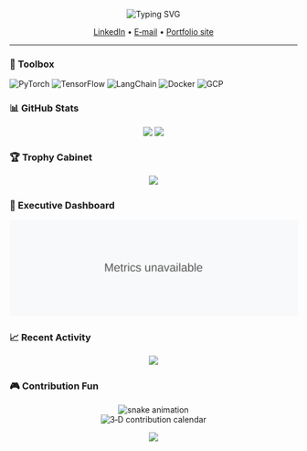 <!--  animated headline  -->
<p align="center">
  <img src="https://readme-typing-svg.demolab.com?font=Fira+Code&duration=3000&pause=700&color=36BCF7&center=true&vCenter=true&width=900&lines=👋+Hi%2C+I'm+Andri+Gerber;Senior+Data+Scientist+%7C+Generative‑AI+Expert;10%2B+years+building+data+products" alt="Typing SVG">
</p>

<p align="center">
  <a href="https://linkedin.com/in/andri-gerber-348816214">LinkedIn</a> •
  <a href="mailto:andri.gerber@gmx.ch">E‑mail</a> •
  <a href="https://andrigerber.dev/">Portfolio site</a>
</p>

---

### 🧰 Toolbox
![PyTorch](https://img.shields.io/badge/-PyTorch-%23EE4C2C?logo=pytorch&logoColor=white)
![TensorFlow](https://img.shields.io/badge/-TensorFlow-%23FF6F00?logo=tensorflow&logoColor=white)
![LangChain](https://img.shields.io/badge/-LangChain-%2300A000?logo=openai&logoColor=white)
![Docker](https://img.shields.io/badge/-Docker-%230db7ed?logo=docker&logoColor=white)
![GCP](https://img.shields.io/badge/-GCP-%234285F4?logo=googlecloud&logoColor=white)

### 📊 GitHub Stats
<p align="center">
  <img src="https://github-readme-stats.vercel.app/api?username=andrigerber&show_icons=true&theme=tokyonight&include_all_commits=true" height="165">
  <img src="https://github-readme-stats.vercel.app/api/top-langs/?username=andrigerber&layout=compact&theme=tokyonight" height="165">
</p>

### 🏆 Trophy Cabinet
<p align="center">
  <img src="https://github-profile-trophy.vercel.app/?username=andrigerber&theme=gruvbox&row=1&column=7">
</p>

### 🔭 Executive Dashboard
<!-- Metrics SVG auto‑committed by workflow -->
<p align="center">
  <img src="https://raw.githubusercontent.com/andrigerber/andrigerber/master/github-metrics.svg">
</p>

### 📈 Recent Activity
<p align="center">
  <img src="https://github-readme-activity-graph.vercel.app/graph?username=andrigerber&theme=github">
</p>

### 🎮 Contribution Fun
<p align="center">
  <img src="https://raw.githubusercontent.com/andrigerber/andrigerber/output/github-contribution-grid-snake.svg" alt="snake animation">
  <br/>
  <img src="./profile-3d-contrib/profile-green-animate.svg" alt="3‑D contribution calendar">
</p>

<p align="center">
  <img src="https://visitcount.itsvg.in/api?id=andrigerber&label=Profile+Views&color=6&icon=5&pretty=true">
</p>
